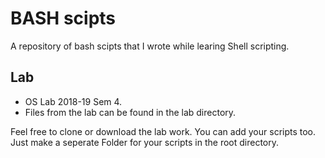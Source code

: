 # BASH scipts

A repository of bash scipts that I wrote while learing Shell scripting.

## Lab
 * OS Lab 2018-19 Sem 4.
 * Files from the lab can be found in the lab directory.

Feel free to clone or download the lab work.
You can add your scripts too. Just make a seperate Folder for your scripts in the root directory.
